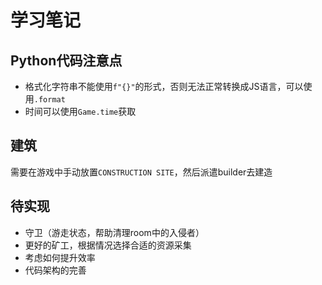 # 学习笔记

## Python代码注意点

* 格式化字符串不能使用`f"{}"`的形式，否则无法正常转换成JS语言，可以使用`.format`
* 时间可以使用`Game.time`获取

## 建筑

需要在游戏中手动放置`CONSTRUCTION SITE`，然后派遣builder去建造

## 待实现

* 守卫（游走状态，帮助清理room中的入侵者）
* 更好的矿工，根据情况选择合适的资源采集
* 考虑如何提升效率
* 代码架构的完善